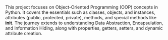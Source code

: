 This project focuses on Object-Oriented Programming (OOP) concepts in Python. It covers the essentials such as classes, objects, and instances, attributes (public, protected, private), methods, and special methods like __init__. The journey extends to understanding Data Abstraction, Encapsulation, and Information Hiding, along with properties, getters, setters, and dynamic attribute creation.
